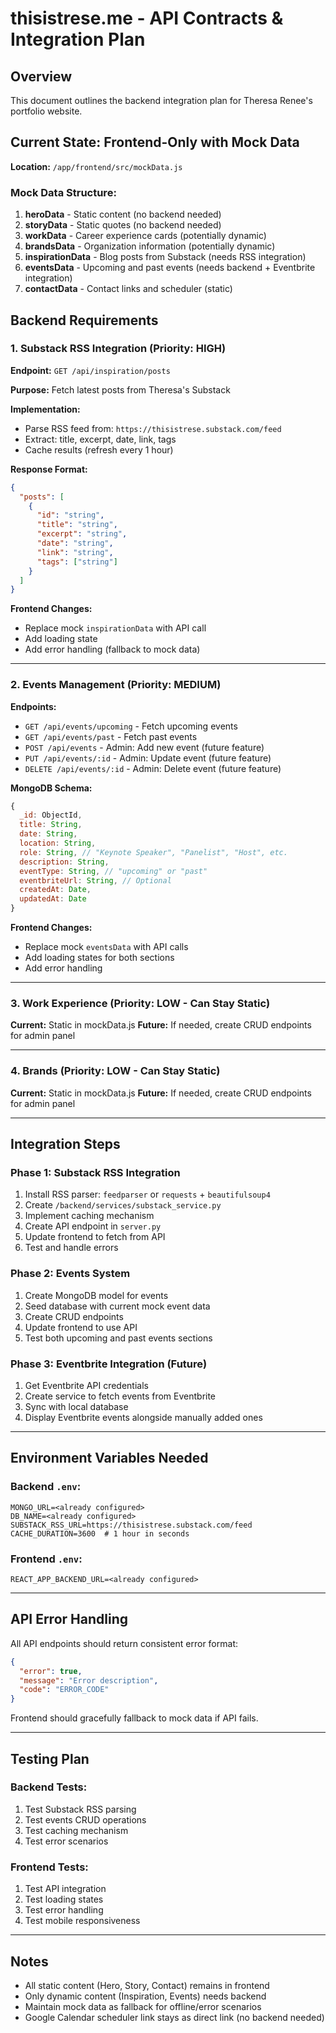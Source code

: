 # thisistrese.me - API Contracts & Integration Plan

## Overview
This document outlines the backend integration plan for Theresa Renee's portfolio website.

## Current State: Frontend-Only with Mock Data
**Location:** `/app/frontend/src/mockData.js`

### Mock Data Structure:
1. **heroData** - Static content (no backend needed)
2. **storyData** - Static quotes (no backend needed)
3. **workData** - Career experience cards (potentially dynamic)
4. **brandsData** - Organization information (potentially dynamic)
5. **inspirationData** - Blog posts from Substack (needs RSS integration)
6. **eventsData** - Upcoming and past events (needs backend + Eventbrite integration)
7. **contactData** - Contact links and scheduler (static)

## Backend Requirements

### 1. Substack RSS Integration (Priority: HIGH)
**Endpoint:** `GET /api/inspiration/posts`

**Purpose:** Fetch latest posts from Theresa's Substack

**Implementation:**
- Parse RSS feed from: `https://thisistrese.substack.com/feed`
- Extract: title, excerpt, date, link, tags
- Cache results (refresh every 1 hour)

**Response Format:**
```json
{
  "posts": [
    {
      "id": "string",
      "title": "string",
      "excerpt": "string",
      "date": "string",
      "link": "string",
      "tags": ["string"]
    }
  ]
}
```

**Frontend Changes:**
- Replace mock `inspirationData` with API call
- Add loading state
- Add error handling (fallback to mock data)

---

### 2. Events Management (Priority: MEDIUM)
**Endpoints:**
- `GET /api/events/upcoming` - Fetch upcoming events
- `GET /api/events/past` - Fetch past events
- `POST /api/events` - Admin: Add new event (future feature)
- `PUT /api/events/:id` - Admin: Update event (future feature)
- `DELETE /api/events/:id` - Admin: Delete event (future feature)

**MongoDB Schema:**
```javascript
{
  _id: ObjectId,
  title: String,
  date: String,
  location: String,
  role: String, // "Keynote Speaker", "Panelist", "Host", etc.
  description: String,
  eventType: String, // "upcoming" or "past"
  eventbriteUrl: String, // Optional
  createdAt: Date,
  updatedAt: Date
}
```

**Frontend Changes:**
- Replace mock `eventsData` with API calls
- Add loading states for both sections
- Add error handling

---

### 3. Work Experience (Priority: LOW - Can Stay Static)
**Current:** Static in mockData.js
**Future:** If needed, create CRUD endpoints for admin panel

---

### 4. Brands (Priority: LOW - Can Stay Static)
**Current:** Static in mockData.js
**Future:** If needed, create CRUD endpoints for admin panel

---

## Integration Steps

### Phase 1: Substack RSS Integration
1. Install RSS parser: `feedparser` or `requests` + `beautifulsoup4`
2. Create `/backend/services/substack_service.py`
3. Implement caching mechanism
4. Create API endpoint in `server.py`
5. Update frontend to fetch from API
6. Test and handle errors

### Phase 2: Events System
1. Create MongoDB model for events
2. Seed database with current mock event data
3. Create CRUD endpoints
4. Update frontend to use API
5. Test both upcoming and past events sections

### Phase 3: Eventbrite Integration (Future)
1. Get Eventbrite API credentials
2. Create service to fetch events from Eventbrite
3. Sync with local database
4. Display Eventbrite events alongside manually added ones

---

## Environment Variables Needed

### Backend `.env`:
```
MONGO_URL=<already configured>
DB_NAME=<already configured>
SUBSTACK_RSS_URL=https://thisistrese.substack.com/feed
CACHE_DURATION=3600  # 1 hour in seconds
```

### Frontend `.env`:
```
REACT_APP_BACKEND_URL=<already configured>
```

---

## API Error Handling

All API endpoints should return consistent error format:
```json
{
  "error": true,
  "message": "Error description",
  "code": "ERROR_CODE"
}
```

Frontend should gracefully fallback to mock data if API fails.

---

## Testing Plan

### Backend Tests:
1. Test Substack RSS parsing
2. Test events CRUD operations
3. Test caching mechanism
4. Test error scenarios

### Frontend Tests:
1. Test API integration
2. Test loading states
3. Test error handling
4. Test mobile responsiveness

---

## Notes
- All static content (Hero, Story, Contact) remains in frontend
- Only dynamic content (Inspiration, Events) needs backend
- Maintain mock data as fallback for offline/error scenarios
- Google Calendar scheduler link stays as direct link (no backend needed)
